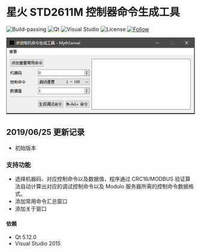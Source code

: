 # 星火 STD2611M 控制器命令生成工具

![Build-passing](https://img.shields.io/badge/build-passing-brightgreen.svg)
![Qt](https://img.shields.io/badge/Qt-5.12.0-orange.svg)
![Visual Studio](https://img.shields.io/badge/Visual%20Studio-2015-blueviolet.svg)
![License](https://img.shields.io/badge/license-Apache%20License%202.0-blue.svg)
[![Follow](https://img.shields.io/github/followers/Wason-Fok.svg?label=%E5%85%B3%E6%B3%A8%E6%88%91&style=social)](https://github.com/Wason-Fok)

![PNG](IMAGE/application.PNG)

## 2019/06/25 更新记录
- 初始版本

### 支持功能
- 选择机器码、对应控制命令以及数据值，程序通过 CRC16/MODBUS 验证算法自动计算出对应的调试控制命令以及 Modulo 服务器所需的控制命令数据格式。
- 添加常用命令汇总窗口
- 添加关于窗口

#### 依赖
- Qt 5.12.0
- Visual Studio 2015